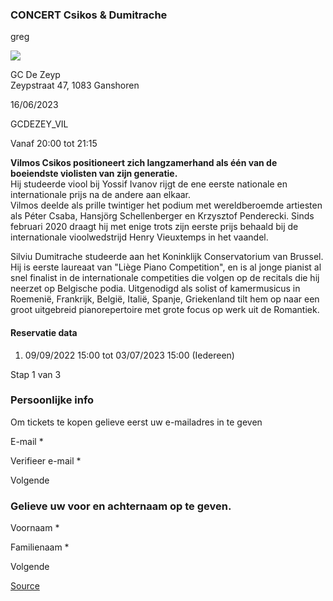 ### CONCERT Csikos & Dumitrache

greg

![](https://s3-eu-west-1.amazonaws.com/os-kwdo/prod/vgc/images/activity/645b67f9379c1_WS1510-200_-_Vilmos_Csikos-001.jpg)

GC De Zeyp  
Zeypstraat 47, 1083 Ganshoren

16/06/2023

GCDEZEY\_VIL

Vanaf 20:00 tot 21:15

**Vilmos Csikos positioneert zich langzamerhand als één van de boeiendste violisten van zijn generatie.**  
Hij studeerde viool bij Yossif Ivanov rijgt de ene eerste nationale en internationale prijs na de andere aan elkaar.  
Vilmos deelde als prille twintiger het podium met wereldberoemde artiesten als Péter Csaba, Hansjörg Schellenberger en Krzysztof Penderecki. Sinds februari 2020 draagt hij met enige trots zijn eerste prijs behaald bij de internationale vioolwedstrijd Henry Vieuxtemps in het vaandel.  
  
Silviu Dumitrache studeerde aan het Koninklijk Conservatorium van Brussel. Hij is eerste laureaat van "Liège Piano Competition", en is al jonge pianist al snel finalist in de internationale competities die volgen op de recitals die hij neerzet op Belgische podia. Uitgenodigd als solist of kamermusicus in Roemenië, Frankrijk, België, Italië, Spanje, Griekenland tilt hem op naar een groot uitgebreid pianorepertoire met grote focus op werk uit de Romantiek.  
  
  
  

#### Reservatie data

1.  09/09/2022 15:00 tot 03/07/2023 15:00 (Iedereen)

Stap 1 van 3

    

### Persoonlijke info

Om tickets te kopen gelieve eerst uw e-mailadres in te geven

  

E-mail \* 

Verifieer e-mail \* 

Volgende

### Gelieve uw voor en achternaam op te geven.

Voornaam \* 

Familienaam \* 

Volgende

[Source](https://tickets.vgc.be/ticketingActivity/subscribe/GCDEZEY_VIL)